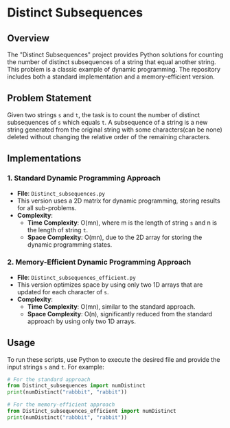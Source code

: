 # Distinct Subsequences

## Overview
The "Distinct Subsequences" project provides Python solutions for counting the number of distinct subsequences of a string that equal another string. This problem is a classic example of dynamic programming. The repository includes both a standard implementation and a memory-efficient version.

## Problem Statement
Given two strings `s` and `t`, the task is to count the number of distinct subsequences of `s` which equals `t`. A subsequence of a string is a new string generated from the original string with some characters(can be none) deleted without changing the relative order of the remaining characters.

## Implementations

### 1. Standard Dynamic Programming Approach
- **File**: `Distinct_subsequences.py`
- This version uses a 2D matrix for dynamic programming, storing results for all sub-problems.
- **Complexity**:
  - **Time Complexity**: O(mn), where m is the length of string `s` and n is the length of string `t`.
  - **Space Complexity**: O(mn), due to the 2D array for storing the dynamic programming states.

### 2. Memory-Efficient Dynamic Programming Approach
- **File**: `Distinct_subsequences_efficient.py`
- This version optimizes space by using only two 1D arrays that are updated for each character of `s`.
- **Complexity**:
  - **Time Complexity**: O(mn), similar to the standard approach.
  - **Space Complexity**: O(n), significantly reduced from the standard approach by using only two 1D arrays.

## Usage
To run these scripts, use Python to execute the desired file and provide the input strings `s` and `t`. For example:
```python
# For the standard approach
from Distinct_subsequences import numDistinct
print(numDistinct("rabbbit", "rabbit"))

# For the memory-efficient approach
from Distinct_subsequences_efficient import numDistinct
print(numDistinct("rabbbit", "rabbit"))
